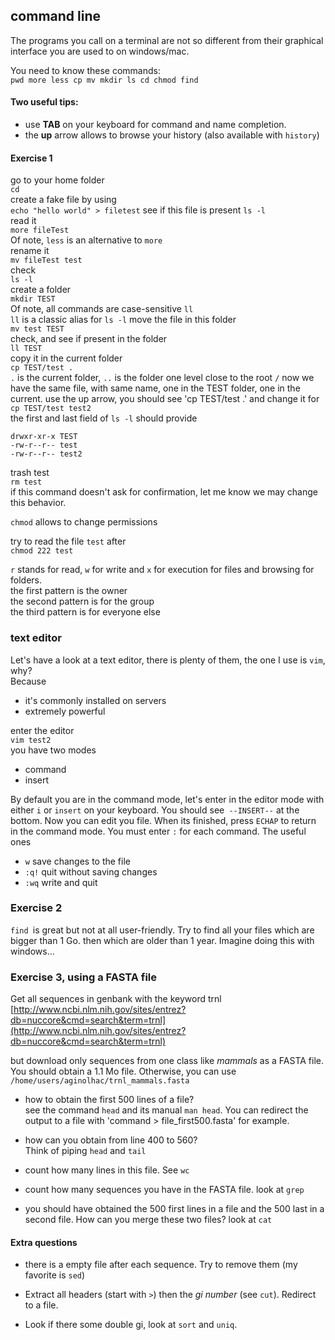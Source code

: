 ## command line

The programs you call on a terminal are not so different from their graphical interface you are used to on windows/mac.

You need to know these commands:  
`pwd more less cp mv mkdir ls cd chmod find`

#### Two useful tips:

* use **TAB** on your keyboard for command and name completion.
* the **up** arrow allows to browse your history (also available with `history`)

#### Exercise 1

go to your home folder  
`cd`  
create a fake file by using  
`echo "hello world" > filetest`
see if this file is present
`ls -l`  
read it  
`more fileTest`  
Of note, `less` is an alternative to `more`  
rename it  
`mv fileTest test`  
check  
`ls -l`  
create a folder  
`mkdir TEST`  
Of note, all commands are case-sensitive
`ll`  
`ll` is a classic alias for `ls -l`
move the file in this folder  
`mv test TEST`  
check, and
see if present in the folder  
`ll TEST`  
copy it in the current folder  
`cp TEST/test .`  
 `.` is the current folder, `..` is the folder one level close to the root `/`
now we have the same file, with same name, one in the TEST folder, one in the current.
use the up arrow, you should see 'cp TEST/test .'
and change it for  
`cp TEST/test test2`  
the first and last field of `ls -l` should provide  
```
drwxr-xr-x TEST
-rw-r--r-- test
-rw-r--r-- test2
```

trash test  
`rm test`  
if this command doesn't ask for confirmation, let me know we may change this behavior.

`chmod` allows to change permissions

try to read the file `test` after  
`chmod 222 test`

`r` stands for read, `w` for write and `x` for execution for files and browsing for folders.  
the first pattern is the owner  
the second pattern is for the group  
the third pattern is for everyone else

### text editor

Let's have a look at a text editor, there is plenty of them, the one I use is `vim`, why?  
Because

* it's commonly installed on servers
* extremely powerful

enter the editor  
`vim test2`  
you have two modes

* command
* insert

By default you are in the command mode, let's enter in the editor mode with either `i` or `insert` on your keyboard.
You should see` --INSERT--` at the bottom.
Now you can edit you file.
When its finished, press `ECHAP` to return in the command mode. You must enter `:` for each command.
The useful ones  

* `w` save changes to the file
* `:q!` quit without saving changes
* `:wq` write and quit

### Exercise 2

`find `is great but not at all user-friendly.
Try to find all your files which are bigger than 1 Go.
then which are older than 1 year.
Imagine doing this with windows...

### Exercise 3, using a FASTA file

Get all sequences in genbank with the keyword trnl  
[http://www.ncbi.nlm.nih.gov/sites/entrez?db=nuccore&cmd=search&term=trnl](http://www.ncbi.nlm.nih.gov/sites/entrez?db=nuccore&cmd=search&term=trnl)

but download only sequences from one class like *mammals* as a FASTA file.
You should obtain a 1.1 Mo file. Otherwise, you can use `/home/users/aginolhac/trnl_mammals.fasta`

* how to obtain the first 500 lines of a file?  
see the command `head` and its manual `man head`. You can redirect the output to a file with 'command > file_first500.fasta' for example.

* how can you obtain from line 400 to 560?  
Think of piping `head` and `tail`

* count how many lines in this file. See `wc`

* count how many sequences you have in the FASTA file. look at `grep`

* you should have obtained the 500 first lines in a file and the 500 last in a second file. How can you merge these two files? look at `cat`


#### Extra questions

* there is a empty file after each sequence. Try to remove them (my favorite is `sed`)

* Extract all headers (start with `>`) then the *gi number* (see `cut`). Redirect to a file.

* Look if there some double gi, look at `sort` and `uniq`.
